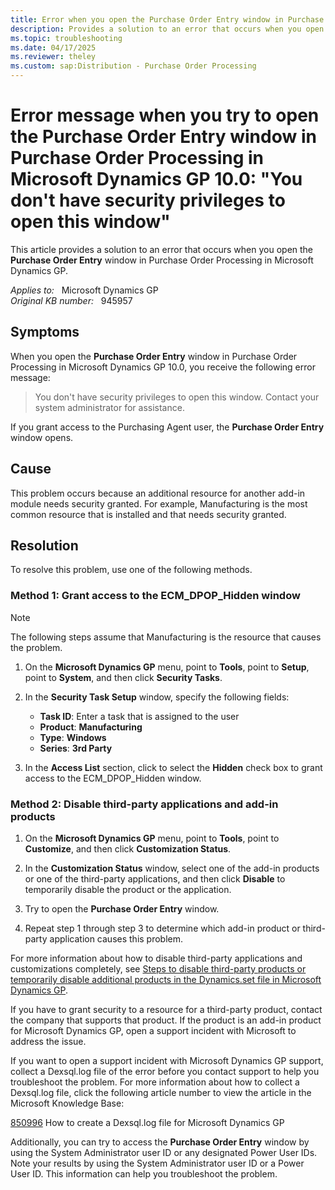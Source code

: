 ```yaml
---
title: Error when you open the Purchase Order Entry window in Purchase Order Processing in Microsoft Dynamics GP
description: Provides a solution to an error that occurs when you open the **Purchase Order Entry** window in Purchase Order Processing in Microsoft Dynamics GP.
ms.topic: troubleshooting
ms.date: 04/17/2025
ms.reviewer: theley
ms.custom: sap:Distribution - Purchase Order Processing
---
```

# Error message when you try to open the Purchase Order Entry window in Purchase Order Processing in Microsoft Dynamics GP 10.0: "You don't have security privileges to open this window"

This article provides a solution to an error that occurs when you open the **Purchase Order Entry** window in Purchase Order Processing in Microsoft Dynamics GP.

_Applies to:_ &nbsp; Microsoft Dynamics GP  
_Original KB number:_ &nbsp; 945957

## Symptoms

When you open the **Purchase Order Entry** window in Purchase Order Processing in Microsoft Dynamics GP 10.0, you receive the following error message:

> You don't have security privileges to open this window. Contact your system administrator for assistance.

If you grant access to the Purchasing Agent user, the **Purchase Order Entry** window opens.

## Cause

This problem occurs because an additional resource for another add-in module needs security granted. For example, Manufacturing is the most common resource that is installed and that needs security granted.

## Resolution

To resolve this problem, use one of the following methods.

### Method 1: Grant access to the ECM_DPOP_Hidden window

> [!NOTE]
> The following steps assume that Manufacturing is the resource that causes the problem.

1. On the **Microsoft Dynamics GP** menu, point to **Tools**, point to **Setup**, point to **System**, and then click **Security Tasks**.

2. In the **Security Task Setup** window, specify the following fields:

    - **Task ID**: Enter a task that is assigned to the user
    - **Product**: **Manufacturing**  
    - **Type**: **Windows**  
    - **Series**: **3rd Party**

3. In the **Access List** section, click to select the **Hidden** check box to grant access to the ECM_DPOP_Hidden window.

### Method 2: Disable third-party applications and add-in products

1. On the **Microsoft Dynamics GP** menu, point to **Tools**, point to **Customize**, and then click **Customization Status**.

2. In the **Customization Status** window, select one of the add-in products or one of the third-party applications, and then click **Disable** to temporarily disable the product or the application.

3. Try to open the ****Purchase Order Entry**** window.

4. Repeat step 1 through step 3 to determine which add-in product or third-party application causes this problem.

For more information about how to disable third-party applications and customizations completely, see [Steps to disable third-party products or temporarily disable additional products in the Dynamics.set file in Microsoft Dynamics GP](/troubleshoot/dynamics/gp/disable-third-party-products-in-dynamicsdot-set-file).

If you have to grant security to a resource for a third-party product, contact the company that supports that product. If the product is an add-in product for Microsoft Dynamics GP, open a support incident with Microsoft to address the issue.

If you want to open a support incident with Microsoft Dynamics GP support, collect a Dexsql.log file of the error before you contact support to help you troubleshoot the problem. For more information about how to collect a Dexsql.log file, click the following article number to view the article in the Microsoft Knowledge Base:

[850996](https://support.microsoft.com/help/850996) How to create a Dexsql.log file for Microsoft Dynamics GP  

Additionally, you can try to access the **Purchase Order Entry** window by using the System Administrator user ID or any designated Power User IDs. Note your results by using the System Administrator user ID or a Power User ID. This information can help you troubleshoot the problem.
